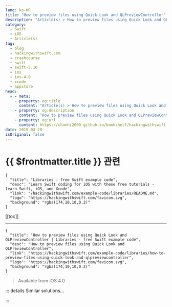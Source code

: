 ```yaml
---
lang: ko-KR
title: "How to preview files using Quick Look and QLPreviewController"
description: "Article(s) > How to preview files using Quick Look and QLPreviewController"
category:
  - Swift
  - iOS
  - Article(s)
tag: 
  - blog
  - hackingwithswift.com
  - crashcourse
  - swift
  - swift-5.10
  - ios
  - ios-4.0
  - xcode
  - appstore
head:
  - - meta:
    - property: og:title
      content: "Article(s) > How to preview files using Quick Look and QLPreviewController"
    - property: og:description
      content: "How to preview files using Quick Look and QLPreviewController"
    - property: og:url
      content: https://chanhi2000.github.io/bookshelf/hackingwithswift.com/example-code/libraries/how-to-preview-files-using-quick-look-and-qlpreviewcontroller.html
date: 2019-03-28
isOriginal: false
---
```


# {{ $frontmatter.title }} 관련

```component VPCard
{
  "title": "Libraries - free Swift example code",
  "desc": "Learn Swift coding for iOS with these free tutorials - learn Swift, iOS, and Xcode",
  "link": "/hackingwithswift.com/example-code/libraries/README.md",
  "logo": "https://hackingwithswift.com/favicon.svg",
  "background": "rgba(174,10,10,0.2)"
}
```

[[toc]]

---

```component VPCard
{
  "title": "How to preview files using Quick Look and QLPreviewController | Libraries - free Swift example code",
  "desc": "How to preview files using Quick Look and QLPreviewController",
  "link": "https://hackingwithswift.com/example-code/libraries/how-to-preview-files-using-quick-look-and-qlpreviewcontroller",
  "logo": "https://hackingwithswift.com/favicon.svg",
  "background": "rgba(174,10,10,0.2)"
}
```

> Available from iOS 4.0

<!-- TODO: 작성 -->

<!-- 
Apple’s Quick Look framework lets you embed previewing for a huge range of file types, including iWork documents, Microsoft Office documents, PDFs, images, and more, all without writing much code. 

First, import the QuickLook framework, then make your view controller conform to the `QLPreviewControllerDataSource` protocol. This protocol lets you provide items to Quick Look, which should be URLs pointing to whatever documents you’re trying to preview.

Now go ahead and create and present an instance of `QLPreviewController`, setting your view controller to be its data source:

```swift
let previewController = QLPreviewController()
previewController.dataSource = self
present(previewController, animated: true)
```

There are two methods you need to implement: how many items your Quick Look controller should show, and the URL for each item. The first of those is just a matter of returning an integer from `numberOfPreviewItems()`:

```swift
func numberOfPreviewItems(in controller: QLPreviewController) -> Int {
    return 3
}
```

Now for the important part: Quick Look will call a `previewItemAt` method for each item you want to preview, and you need to pass back a `QLPreviewItem` pointing at it.

For this example I added three PDF files - 0.pdf, 1.pdf, and 2.pdf - to my project, so I’m going to pass back URLs to each of them. `URL` conforms to `QLPreviewItem` already, so we can just do an `as` typecast to make this work:

```swift
func previewController(_ controller: QLPreviewController, previewItemAt index: Int) -> QLPreviewItem {
    guard let url = Bundle.main.url(forResource: String(index), withExtension: "pdf") else {
        fatalError("Could not load \(index).pdf")
    }

    return url as QLPreviewItem
}
```

When that runs you’ll be able to swipe horizontally through Quick Look items, or swipe up and down through pages in your PDFs.

-->

::: details Similar solutions…

<!--
/quick-start/swiftui/swiftui-tips-and-tricks">SwiftUI tips and tricks 
/quick-start/swiftui/all-swiftui-property-wrappers-explained-and-compared">All SwiftUI property wrappers explained and compared 
/example-code/language/how-to-create-quick-look-debug-previews-for-your-custom-types">How to create Quick Look debug previews for your custom types 
/example-code/uikit/how-to-create-live-playgrounds-in-xcode">How to create live playgrounds in Xcode 
/example-code/libraries/how-to-make-empty-uitableviews-look-more-attractive-using-dznemptydataset">How to make empty UITableViews look more attractive using DZNEmptyDataSet</a>
-->

:::

